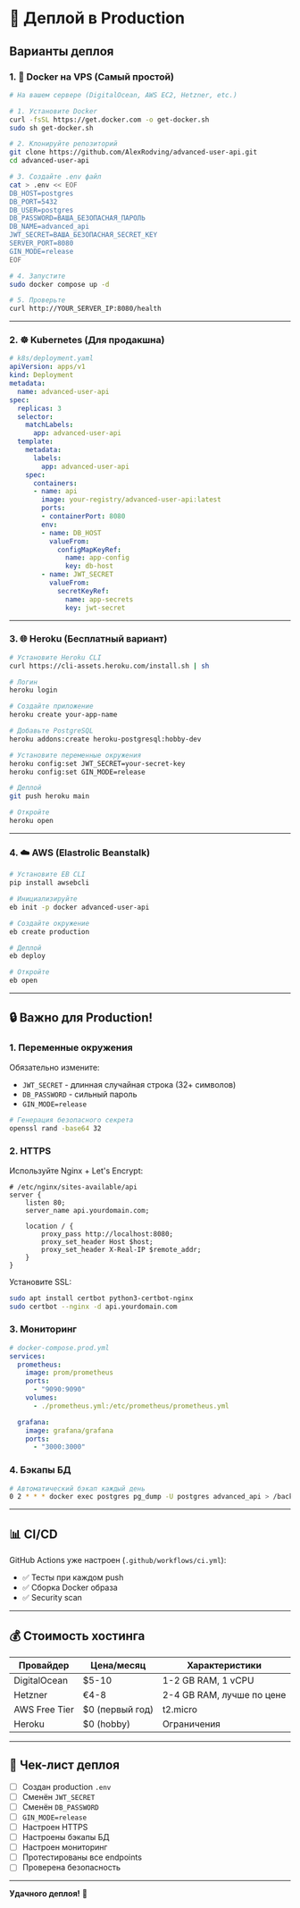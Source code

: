 # 🚀 Деплой в Production

## Варианты деплоя

### 1. 🐳 Docker на VPS (Самый простой)

```bash
# На вашем сервере (DigitalOcean, AWS EC2, Hetzner, etc.)

# 1. Установите Docker
curl -fsSL https://get.docker.com -o get-docker.sh
sudo sh get-docker.sh

# 2. Клонируйте репозиторий
git clone https://github.com/AlexRodving/advanced-user-api.git
cd advanced-user-api

# 3. Создайте .env файл
cat > .env << EOF
DB_HOST=postgres
DB_PORT=5432
DB_USER=postgres
DB_PASSWORD=ВАША_БЕЗОПАСНАЯ_ПАРОЛЬ
DB_NAME=advanced_api
JWT_SECRET=ВАША_БЕЗОПАСНАЯ_SECRET_KEY
SERVER_PORT=8080
GIN_MODE=release
EOF

# 4. Запустите
sudo docker compose up -d

# 5. Проверьте
curl http://YOUR_SERVER_IP:8080/health
```

---

### 2. ☸️ Kubernetes (Для продакшна)

```yaml
# k8s/deployment.yaml
apiVersion: apps/v1
kind: Deployment
metadata:
  name: advanced-user-api
spec:
  replicas: 3
  selector:
    matchLabels:
      app: advanced-user-api
  template:
    metadata:
      labels:
        app: advanced-user-api
    spec:
      containers:
      - name: api
        image: your-registry/advanced-user-api:latest
        ports:
        - containerPort: 8080
        env:
        - name: DB_HOST
          valueFrom:
            configMapKeyRef:
              name: app-config
              key: db-host
        - name: JWT_SECRET
          valueFrom:
            secretKeyRef:
              name: app-secrets
              key: jwt-secret
```

---

### 3. 🌐 Heroku (Бесплатный вариант)

```bash
# Установите Heroku CLI
curl https://cli-assets.heroku.com/install.sh | sh

# Логин
heroku login

# Создайте приложение
heroku create your-app-name

# Добавьте PostgreSQL
heroku addons:create heroku-postgresql:hobby-dev

# Установите переменные окружения
heroku config:set JWT_SECRET=your-secret-key
heroku config:set GIN_MODE=release

# Деплой
git push heroku main

# Откройте
heroku open
```

---

### 4. ☁️ AWS (Elastrolic Beanstalk)

```bash
# Установите EB CLI
pip install awsebcli

# Инициализируйте
eb init -p docker advanced-user-api

# Создайте окружение
eb create production

# Деплой
eb deploy

# Откройте
eb open
```

---

## 🔒 Важно для Production!

### 1. Переменные окружения

Обязательно измените:
- `JWT_SECRET` - длинная случайная строка (32+ символов)
- `DB_PASSWORD` - сильный пароль
- `GIN_MODE=release`

```bash
# Генерация безопасного секрета
openssl rand -base64 32
```

### 2. HTTPS

Используйте Nginx + Let's Encrypt:

```nginx
# /etc/nginx/sites-available/api
server {
    listen 80;
    server_name api.yourdomain.com;

    location / {
        proxy_pass http://localhost:8080;
        proxy_set_header Host $host;
        proxy_set_header X-Real-IP $remote_addr;
    }
}
```

Установите SSL:
```bash
sudo apt install certbot python3-certbot-nginx
sudo certbot --nginx -d api.yourdomain.com
```

### 3. Мониторинг

```yaml
# docker-compose.prod.yml
services:
  prometheus:
    image: prom/prometheus
    ports:
      - "9090:9090"
    volumes:
      - ./prometheus.yml:/etc/prometheus/prometheus.yml

  grafana:
    image: grafana/grafana
    ports:
      - "3000:3000"
```

### 4. Бэкапы БД

```bash
# Автоматический бэкап каждый день
0 2 * * * docker exec postgres pg_dump -U postgres advanced_api > /backups/db_$(date +\%Y\%m\%d).sql
```

---

## 📊 CI/CD

GitHub Actions уже настроен (`.github/workflows/ci.yml`):
- ✅ Тесты при каждом push
- ✅ Сборка Docker образа
- ✅ Security scan

---

## 💰 Стоимость хостинга

| Провайдер | Цена/месяц | Характеристики |
|-----------|------------|----------------|
| DigitalOcean | $5-10 | 1-2 GB RAM, 1 vCPU |
| Hetzner | €4-8 | 2-4 GB RAM, лучше по цене |
| AWS Free Tier | $0 (первый год) | t2.micro |
| Heroku | $0 (hobby) | Ограничения |

---

## 🎯 Чек-лист деплоя

- [ ] Создан production `.env`
- [ ] Сменён `JWT_SECRET`
- [ ] Сменён `DB_PASSWORD`
- [ ] `GIN_MODE=release`
- [ ] Настроен HTTPS
- [ ] Настроены бэкапы БД
- [ ] Настроен мониторинг
- [ ] Протестированы все endpoints
- [ ] Проверена безопасность

---

**Удачного деплоя!** 🚀

